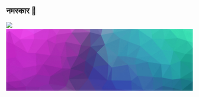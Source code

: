 ## नमस्कार 🙏
![](https://komarev.com/ghpvc/?username=pr47eek)
[![image](https://github.com/Pr47eek/pr47eek/blob/master/Prateek%20Patel.gif)](https://pr47eek.github.io/)
